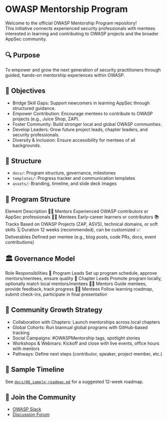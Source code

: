 # OWASP Mentorship Program

Welcome to the official OWASP Mentorship Program repository!  
This initiative connects experienced security professionals with mentees interested in learning and contributing to OWASP projects and the broader AppSec community.

## 🔍 Purpose
To empower and grow the next generation of security practitioners through guided, hands-on mentorship experiences within OWASP.

## 🎯 Objectives
- Bridge Skill Gaps: Support newcomers in learning AppSec through structured guidance.
- Empower Contribution: Encourage mentees to contribute to OWASP projects (e.g., Juice Shop, ZAP).
- Foster Community: Build stronger local and global OWASP communities.
- Develop Leaders: Grow future project leads, chapter leaders, and security professionals.
- Diversity & Inclusion: Ensure accessibility for mentees of all backgrounds.

## 📂 Structure
- `docs/`: Program structure, governance, milestones
- `templates/`: Progress tracker and communication templates
- `assets/`: Branding, timeline, and slide deck images

## 🧱 Program Structure
Element	Description
🧑‍🏫 Mentors	Experienced OWASP contributors or AppSec professionals
👩‍🎓 Mentees	Early-career learners or contributors
📚 Tracks	Based on OWASP Projects (ZAP, ASVS), technical domains, or soft skills
🗓️ Duration	12 weeks (recommended), can be customized
📈 Deliverables	Defined per mentee (e.g., blog posts, code PRs, docs, event contributions)


## 🏛️ Governance Model
Role	Responsibilities
🧭 Program Leads	Set up program schedule, approve mentors/mentees, ensure quality
📣 Chapter Leads	Promote program locally, optionally match local mentors/mentees
🧑‍💻 Mentors	Guide mentees, provide feedback, track progress
🙋‍♀️ Mentees	Follow learning roadmap, submit check-ins, participate in final presentation

## 🌱 Community Growth Strategy
- Collaboration with Chapters: Launch mentorships across local chapters
- Global Cohorts: Run biannual global programs with GitHub-based tracking
- Social Campaigns: #OWASPMentorship tags, spotlight stories
- Workshops & Webinars: Kickoff and close with live events, office hours with mentors
- Pathways: Define next steps (contributor, speaker, project member, etc.)

## 📅 Sample Timeline
See [`docs/08_sample-roadmap.md`](docs/08_sample-roadmap.md) for a suggested 12-week roadmap.

## 💬 Join the Community
- [OWASP Slack](https://owasp.org/slack/)
- [Discussion Forum](https://github.com/OWASP/owasp-community)
